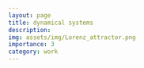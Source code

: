```yaml
---
layout: page
title: dynamical systems
description: 
img: assets/img/Lorenz_attractor.png
importance: 3
category: work
---
```





